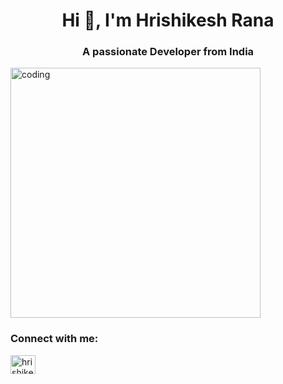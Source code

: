 <h1 align="center">Hi 👋, I'm Hrishikesh Rana</h1>
<h3 align="center">A passionate Developer from India</h3>
<img aling="right" alt="coding" width="400" src="https://media.tenor.com/2uyENRmiUt0AAAAC/coding.gif">

<h3 align="left">Connect with me:</h3>
<p align="left">
<a href="https://www.linkedin.com/in/hrishikesh-harish-rana-71b452245/" target="blank"><img align="center" src="https://raw.githubusercontent.com/rahuldkjain/github-profile-readme-generator/master/src/images/icons/Social/linked-in-alt.svg" alt="hrishikesh harish rana" height="30" width="40" /></a>
</p>
